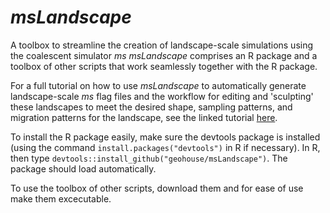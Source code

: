 # *msLandscape*
A toolbox to streamline the creation of landscape-scale simulations using the coalescent simulator *ms*
*msLandscape* comprises an R package and a toolbox of other scripts that work seamlessly together with the R package.

For a full tutorial on how to use *msLandscape* to automatically generate landscape-scale *ms* flag files and the workflow
for editing and 'sculpting' these landscapes to meet the desired shape, sampling patterns, and migration patterns for the
landscape, see the linked tutorial <a href="https://geohouse.github.io/msLandscape/">here</a>. 

To install the R package easily, make sure the devtools package is installed (using the command ```install.packages("devtools")``` in R if necessary). In R, then type ```devtools::install_github("geohouse/msLandscape")```. The package should load automatically.

To use the toolbox of other scripts, download them and for ease of use make them excecutable.
